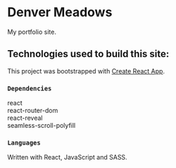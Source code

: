 # Denver Meadows

My portfolio site.

## Technologies used to build this site:

This project was bootstrapped with [Create React App](https://github.com/facebook/create-react-app).

### `Dependencies`

react </br>
react-router-dom </br>
react-reveal </br>
seamless-scroll-polyfill </br>

### `Languages`

Written with React, JavaScript and SASS.
